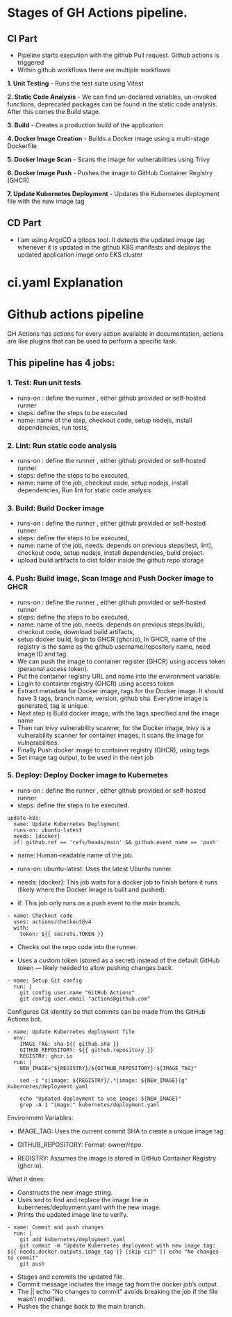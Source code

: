 # Stages of GH Actions pipeline.

## CI Part

- Pipeline starts execution with the github Pull request. Github actions is triggered
- Within github workflows there are multiple workflows 

**1. Unit Testing** - Runs the test suite using Vitest

**2. Static Code Analysis** - We can find un-declared variables, un-invoked functions, deprecated packages can be found in the static code analysis. After this comes the  Build stage.

**3. Build** - Creates a production build of the application

**4. Docker Image Creation** - Builds a Docker image using a multi-stage Dockerfile

**5. Docker Image Scan** - Scans the image for vulnerabilities using Trivy

**6. Docker Image Push** - Pushes the image to GitHub Container Registry (GHCR)

**7. Update Kubernetes Deployment** - Updates the Kubernetes deployment file with the new image tag


## CD Part

- I am using ArgoCD a gitops tool. It detects the updated image tag whenever it is updated in the github K8S manifests and deploys the updated application image onto EKS cluster



# ci.yaml Explanation

# Github actions pipeline
GH Actions has actions for every action available in documentation, actions are like plugins that can be used to perform a specific task.

## This pipeline has 4 jobs:

### 1. Test: Run unit tests
- runs-on : define the runner , either github provided or self-hosted runner
- steps: define the steps to be executed
- name: name of the step, checkout code, setup nodejs, install dependencies, run tests, 

### 2. Lint: Run static code analysis
- runs-on : define the runner , either github provided or self-hosted runner
- steps: define the steps to be executed, 
- name: name of the job, checkout code, setup nodejs, install dependencies, Run lint for static code analysis

### 3. Build: Build Docker image
- runs-on : define the runner , either github provided or self-hosted runner
- steps: define the steps to be executed,
- name: name of the job, needs: depends on previous steps(test, lint), checkout code, setup nodejs, install dependencies, build project.
- upload build artifacts to dist folder inside the github repo storage

### 4. Push: Build image, Scan Image and Push Docker image to GHCR
- runs-on : define the runner , either github provided or self-hosted runner
- steps: define the steps to be executed, 
- name: name of the job, needs: depends on previous steps(build), checkout code, download build artifacts,
- setup docker build, login to GHCR (ghcr.io), In GHCR, name of the registry is the same as the github username/repository name, need image ID and tag.
- We can push the image to container register (GHCR) using access token (personal access token). 
- Put the container registry URL and name into the environment variable.
- Login to container registry (GHCR) using access token
- Extract metadata for Docker image, tags for the Docker image. It should have 3 tags, branch name, version, github sha. Everytime image is generated, tag is unique.
- Next step is Build docker image, with the tags specified and the image name
- Then run trivy vulnerability scanner, for the Docker image, trivy is a vulnerability scanner for container images, it scans the image for vulnerabilities.
- Finally Push docker image to container registry (GHCR), using tags
- Set image tag output, to be used in the next job

### 5. Deploy: Deploy Docker image to Kubernetes
- runs-on : define the runner , either github provided or self-hosted runner
- steps: define the steps to be executed.

```
update-k8s:
  name: Update Kubernetes Deployment
  runs-on: ubuntu-latest
  needs: [docker]
  if: github.ref == 'refs/heads/main' && github.event_name == 'push'
```
* name: Human-readable name of the job.

* runs-on: ubuntu-latest: Uses the latest Ubuntu runner.

* needs: [docker]: This job waits for a docker job to finish before it runs (likely where the Docker image is built and pushed).

* if: This job only runs on a push event to the main branch.


```
- name: Checkout code
  uses: actions/checkout@v4
  with:
    token: ${{ secrets.TOKEN }}

```
* Checks out the repo code into the runner.

* Uses a custom token (stored as a secret) instead of the default GitHub token — likely needed to allow pushing changes back.

```
- name: Setup Git config
  run: |
    git config user.name "GitHub Actions"
    git config user.email "actions@github.com"
```

Configures Git identity so that commits can be made from the GitHub Actions bot.

```
- name: Update Kubernetes deployment file
  env:
    IMAGE_TAG: sha-${{ github.sha }}
    GITHUB_REPOSITORY: ${{ github.repository }}
    REGISTRY: ghcr.io
  run: |
    NEW_IMAGE="${REGISTRY}/${GITHUB_REPOSITORY}:${IMAGE_TAG}"
    
    sed -i "s|image: ${REGISTRY}/.*|image: ${NEW_IMAGE}|g" kubernetes/deployment.yaml
    
    echo "Updated deployment to use image: ${NEW_IMAGE}"
    grep -A 1 "image:" kubernetes/deployment.yaml
```

Environment Variables:

* IMAGE_TAG: Uses the current commit SHA to create a unique image tag.

* GITHUB_REPOSITORY: Format: owner/repo.

* REGISTRY: Assumes the image is stored in GitHub Container Registry (ghcr.io).

What it does:

* Constructs the new image string.
* Uses sed to find and replace the image line in kubernetes/deployment.yaml with the new image.
* Prints the updated image line to verify.


```
- name: Commit and push changes
  run: |
    git add kubernetes/deployment.yaml
    git commit -m "Update Kubernetes deployment with new image tag: ${{ needs.docker.outputs.image_tag }} [skip ci]" || echo "No changes to commit"
    git push
```

* Stages and commits the updated file.
* Commit message includes the image tag from the docker job’s output.
* The || echo "No changes to commit" avoids breaking the job if the file wasn’t modified.
* Pushes the change back to the main branch.









